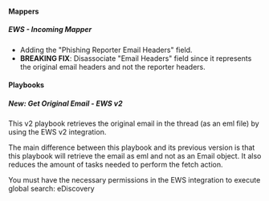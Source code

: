 
#### Mappers
##### EWS - Incoming Mapper
- Adding the "Phishing Reporter Email Headers" field.
- **BREAKING FIX**: Disassociate "Email Headers" field since it represents the original email headers and not the reporter headers.

#### Playbooks
##### New: Get Original Email - EWS v2
This v2 playbook retrieves the original email in the thread (as an eml file) by using the EWS v2 integration.

The main difference between this playbook and its previous version is that this playbook will retrieve the email as eml and not as an Email object. It also reduces the amount of tasks needed to perform the fetch action.

You must have the necessary permissions in the EWS integration to execute global search: eDiscovery
